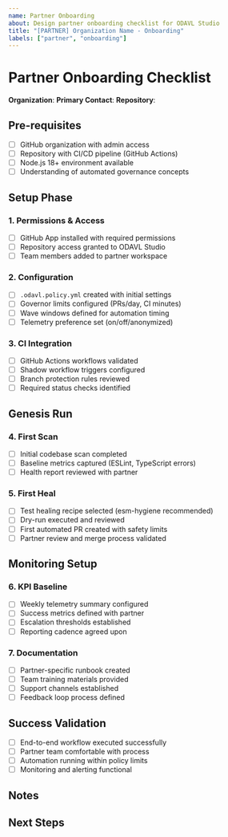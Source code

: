 ```yaml
---
name: Partner Onboarding
about: Design partner onboarding checklist for ODAVL Studio
title: "[PARTNER] Organization Name - Onboarding"
labels: ["partner", "onboarding"]
---
```


# Partner Onboarding Checklist

**Organization**: <!-- Replace with partner organization name -->
**Primary Contact**: <!-- Replace with partner contact -->
**Repository**: <!-- Replace with target repository URL -->

## Pre-requisites

- [ ] GitHub organization with admin access
- [ ] Repository with CI/CD pipeline (GitHub Actions)
- [ ] Node.js 18+ environment available
- [ ] Understanding of automated governance concepts

## Setup Phase

### 1. Permissions & Access
- [ ] GitHub App installed with required permissions
- [ ] Repository access granted to ODAVL Studio
- [ ] Team members added to partner workspace

### 2. Configuration
- [ ] `.odavl.policy.yml` created with initial settings
- [ ] Governor limits configured (PRs/day, CI minutes)
- [ ] Wave windows defined for automation timing
- [ ] Telemetry preference set (on/off/anonymized)

### 3. CI Integration
- [ ] GitHub Actions workflows validated
- [ ] Shadow workflow triggers configured
- [ ] Branch protection rules reviewed
- [ ] Required status checks identified

## Genesis Run

### 4. First Scan
- [ ] Initial codebase scan completed
- [ ] Baseline metrics captured (ESLint, TypeScript errors)
- [ ] Health report reviewed with partner

### 5. First Heal
- [ ] Test healing recipe selected (esm-hygiene recommended)
- [ ] Dry-run executed and reviewed
- [ ] First automated PR created with safety limits
- [ ] Partner review and merge process validated

## Monitoring Setup

### 6. KPI Baseline
- [ ] Weekly telemetry summary configured
- [ ] Success metrics defined with partner
- [ ] Escalation thresholds established
- [ ] Reporting cadence agreed upon

### 7. Documentation
- [ ] Partner-specific runbook created
- [ ] Team training materials provided
- [ ] Support channels established
- [ ] Feedback loop process defined

## Success Validation

- [ ] End-to-end workflow executed successfully
- [ ] Partner team comfortable with process
- [ ] Automation running within policy limits
- [ ] Monitoring and alerting functional

## Notes

<!-- Add any partner-specific notes, customizations, or special requirements -->

## Next Steps

<!-- Define post-onboarding activities and ongoing partnership goals -->